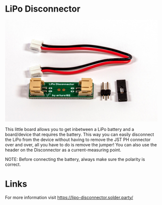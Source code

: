 # LiPo Disconnector

![](./img/contents.jpg)


This little board allows you to get inbetween a LiPo battery and a board/device that requires the battery. This way you can easily disconnect the LiPo from the device without having to remove the JST PH connector over and over, all you have to do is remove the jumper! You can also use the header on the Disconnector as a current-measuring point.

NOTE: Before connecting the battery, always make sure the polarity is correct.

# Links

For more information visit https://lipo-disconnector.solder.party/